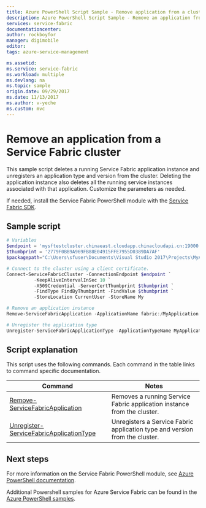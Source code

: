 ```yaml
---
title: Azure PowerShell Script Sample - Remove application from a cluster| Azure
description: Azure PowerShell Script Sample - Remove an application from a Service Fabric cluster.
services: service-fabric
documentationcenter: 
author: rockboyfor
manager: digimobile
editor: 
tags: azure-service-management

ms.assetid: 
ms.service: service-fabric
ms.workload: multiple
ms.devlang: na
ms.topic: sample
origin.date: 09/29/2017
ms.date: 11/13/2017
ms.author: v-yeche
ms.custom: mvc
---
```


# Remove an application from a Service Fabric cluster

This sample script deletes a running Service Fabric application instance and unregisters an application type and version from the cluster.  Deleting the application instance also deletes all the running service instances associated with that application. Customize the parameters as needed. 

If needed, install the Service Fabric PowerShell module with the [Service Fabric SDK](../service-fabric-get-started.md). 

## Sample script

```powershell
﻿# Variables
$endpoint = 'mysftestcluster.chinaeast.cloudapp.chinacloudapi.cn:19000'
$thumbprint = '2779F0BB9A969FB88E04915FFE7955D0389DA7AF'
$packagepath="C:\Users\sfuser\Documents\Visual Studio 2017\Projects\MyApplication\MyApplication\pkg\Release"

# Connect to the cluster using a client certificate.
Connect-ServiceFabricCluster -ConnectionEndpoint $endpoint `
          -KeepAliveIntervalInSec 10 `
          -X509Credential -ServerCertThumbprint $thumbprint `
          -FindType FindByThumbprint -FindValue $thumbprint `
          -StoreLocation CurrentUser -StoreName My

# Remove an application instance
Remove-ServiceFabricApplication -ApplicationName fabric:/MyApplication

# Unregister the application type
Unregister-ServiceFabricApplicationType -ApplicationTypeName MyApplicationType -ApplicationTypeVersion 1.0.0

```

## Script explanation

This script uses the following commands. Each command in the table links to command specific documentation.

| Command | Notes |
|---|---|
| [Remove-ServiceFabricApplication](https://docs.microsoft.com/powershell/module/servicefabric/remove-servicefabricapplication?view=azureservicefabricps) | Removes a running Service Fabric application instance from the cluster.  |
| [Unregister-ServiceFabricApplicationType](https://docs.microsoft.com/powershell/module/servicefabric/unregister-servicefabricapplicationtype?view=azureservicefabricps) | Unregisters a Service Fabric application type and version from the cluster. |

## Next steps

For more information on the Service Fabric PowerShell module, see [Azure PowerShell documentation](https://docs.microsoft.com/powershell/azure/service-fabric/?view=azureservicefabricps).

Additional Powershell samples for Azure Service Fabric can be found in the [Azure PowerShell samples](../service-fabric-powershell-samples.md).
<!--Update_Description: remove the cmdlet of Remove-ServiceFabricApplicationPackage -->